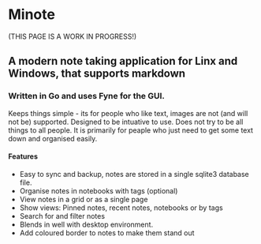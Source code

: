 # Minote
(THIS PAGE IS A WORK IN PROGRESS!)
## A modern note taking application for Linx and Windows, that supports markdown

### Written in Go and uses Fyne for the GUI.

Keeps things simple - its for people who like text, images are not (and will not be) supported. Designed to be intuative to use. Does not try to be all things to all people. It is primarily for peaple who just need to get some text down and organised easily. 

#### Features

* Easy to sync and backup, notes are stored in a single sqlite3 database file.
* Organise notes in notebooks with tags (optional)
* View notes in a grid or as a single page
* Show views:  Pinned notes, recent notes, notebooks or by tags
* Search for and filter notes
* Blends in well with desktop environment.
* Add coloured border to notes to make them stand out


